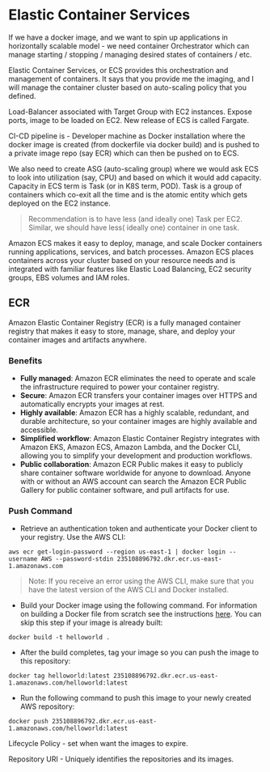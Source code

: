 # Elastic Container Services
If we have a docker image, and we want to spin up applications in horizontally scalable model - we need container Orchestrator which can manage starting / stopping / managing desired states of containers / etc.

Elastic Container Services, or ECS provides this orchestration and management of containers. It says that you provide me the imaging, and I will manage the container cluster based on auto-scaling policy that you defined.

Load-Balancer associated with Target Group with EC2 instances. Expose ports, image to be loaded on EC2. New release of ECS is called Fargate.

CI-CD pipeline is -
Developer machine as Docker installation where the docker image is created (from dockerfile via docker build) and is pushed to a private image repo (say ECR) which can then be pushed on to ECS.

We also need to create ASG (auto-scaling group) where we would ask ECS to look into utilization (say, CPU) and based on which it would add capacity. Capacity in ECS term is Task (or in K8S term, POD). Task is a group of containers which co-exit all the time and is the atomic entity which gets deployed on the EC2 instance.

> Recommendation is to have less (and ideally one) Task per EC2. Similar, we should have less( ideally one) container in one task.

Amazon ECS makes it easy to deploy, manage, and scale Docker containers running applications, services, and batch processes. Amazon ECS places containers across your cluster based on your resource needs and is integrated with familiar features like Elastic Load Balancing, EC2 security groups, EBS volumes and IAM roles.

## ECR
Amazon Elastic Container Registry (ECR) is a fully managed container registry that makes it easy to store, manage, share, and deploy your container images and artifacts anywhere.

### Benefits
* **Fully managed**: Amazon ECR eliminates the need to operate and scale the infrastructure required to power your container registry. 
* **Secure**: Amazon ECR transfers your container images over HTTPS and automatically encrypts your images at rest. 
* **Highly available**: Amazon ECR has a highly scalable, redundant, and durable architecture, so your container images are highly available and accessible.
* **Simplified workflow**: Amazon Elastic Container Registry integrates with Amazon EKS, Amazon ECS, Amazon Lambda, and the Docker CLI, allowing you to simplify your development and production workflows.
* **Public collaboration**: Amazon ECR Public makes it easy to publicly share container software worldwide for anyone to download. Anyone with or without an AWS account can search the Amazon ECR Public Gallery for public container software, and pull artifacts for use.

### Push Command

* Retrieve an authentication token and authenticate your Docker client to your registry. Use the AWS CLI:
```shell
aws ecr get-login-password --region us-east-1 | docker login --username AWS --password-stdin 235108896792.dkr.ecr.us-east-1.amazonaws.com
```
> Note: If you receive an error using the AWS CLI, make sure that you have the latest version of the AWS CLI and Docker installed.

* Build your Docker image using the following command. For information on building a Docker file from scratch see the instructions [here](https://docs.aws.amazon.com/AmazonECS/latest/developerguide/create-container-image.html). You can skip this step if your image is already built:
```shell
docker build -t helloworld .
```
* After the build completes, tag your image so you can push the image to this repository:
```shell
docker tag helloworld:latest 235108896792.dkr.ecr.us-east-1.amazonaws.com/helloworld:latest
```
* Run the following command to push this image to your newly created AWS repository:
```shell
docker push 235108896792.dkr.ecr.us-east-1.amazonaws.com/helloworld:latest
```

Lifecycle Policy - set when want the images to expire.

Repository URI - Uniquely identifies the repositories and its images.